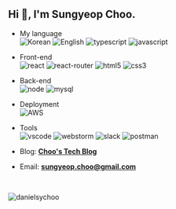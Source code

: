 <h2 align="left">Hi 👋, I'm Sungyeop Choo.</h1>

- My language <br>
![Korean](https://img.shields.io/badge/Korean-red)
![English](https://img.shields.io/badge/English-blue)
![typescript](https://img.shields.io/badge/TypeScript-black?logo=typescript)
![javascript](https://img.shields.io/badge/JavaScript-black?logo=javascript)

- Front-end <br>
![react](https://img.shields.io/badge/React-black?logo=react)
![react-router](https://img.shields.io/badge/React_router-black?logo=react-router)
![html5](https://img.shields.io/badge/HTML5-black?logo=html5)
![css3](https://img.shields.io/badge/CSS3-black?logo=css3)

- Back-end <br>
![node](https://img.shields.io/badge/Node.js-black?logo=node.js)
![mysql](https://img.shields.io/badge/MySQL-black?logo=mysql)

- Deployment <br>
![AWS](https://img.shields.io/badge/AWS-black?logo=Amazon-AWS)

- Tools <br>
![vscode](https://img.shields.io/badge/VScode-black?logo=visual-studio-code)
![webstorm](https://img.shields.io/badge/WebStorm-black?logo=webstorm)
![slack](https://img.shields.io/badge/Slack-black?logo=slack)
![postman](https://img.shields.io/badge/Postman-black?logo=postman) <br>

- Blog: **[Choo's Tech Blog](https://chooworld.com/)**

- Email: **[sungyeop.choo@gmail.com](mailto:sungyeop.choo@gmail.com)**

<br>

<p><img align="left" src="https://github-readme-streak-stats.herokuapp.com/?user=danielsychoo&" alt="danielsychoo" /></p>
